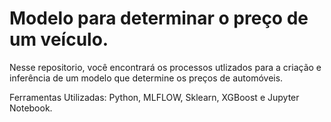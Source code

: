 # Modelo para determinar o preço de um veículo.
Nesse repositorio, você encontrará os processos utlizados para a criação e inferência de um modelo que determine os preços de automóveis.


Ferramentas Utilizadas: Python, MLFLOW, Sklearn, XGBoost e Jupyter Notebook.
